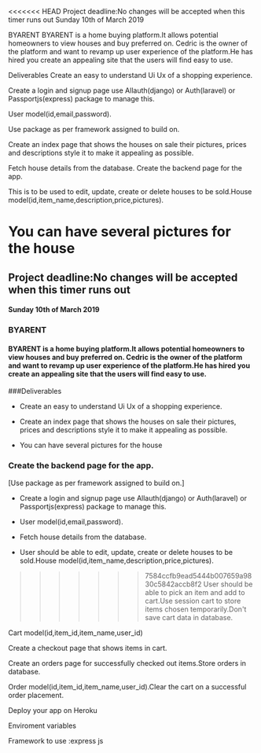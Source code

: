 
<<<<<<< HEAD
Project deadline:No changes will be accepted when this timer runs out
Sunday 10th of March 2019


BYARENT
BYARENT is a home buying platform.It allows potential homeowners to view houses and buy preferred on. Cedric is the owner of the platform and want to revamp up user experience of the platform.He has hired you create an appealing site that the users will find easy to use.

Deliverables
Create an easy to understand Ui Ux of a shopping experience.

Create a login and signup page use Allauth(django) or Auth(laravel) or Passportjs(express) package to manage this.

User model(id,email,password).

Use package as per framework assigned to build on.

Create an index page that shows the houses on sale their pictures, prices and descriptions style it to make it appealing as possible. 

Fetch house details from the database.
Create the backend page for the app. 

This is to be used to edit, update, create or delete houses to be sold.House model(id,item_name,description,price,pictures).

You can have several pictures for the house
=======
## Project deadline:No changes will be accepted when this timer runs out
#### Sunday 10th of March 2019


### BYARENT
#### BYARENT is a home buying platform.It allows potential homeowners to view houses and buy preferred on. Cedric is the owner of the platform and want to revamp up user experience of the platform.He has hired you create an appealing site that the users will find easy to use.

###Deliverables
- Create an easy to understand Ui Ux of a shopping experience.

- Create an index page that shows the houses on sale their pictures, prices and descriptions style it to make it appealing as possible. 

-  You can have several pictures for the house

### Create the backend page for the app. 
[Use package as per framework assigned to build on.]
- Create a login and signup page use Allauth(django) or Auth(laravel) or Passportjs(express) package to manage this.

- User model(id,email,password).

- Fetch house details from the database.

- User should be able to edit, update, create or delete houses to be sold.House model(id,item_name,description,price,pictures).


>>>>>>> 7584ccfb9ead5444b007659a9830c5842accb8f2
User should be able to pick an item and add to cart.Use session cart to store items chosen temporarily.Don't save cart data in database.

Cart model(id,item_id,item_name,user_id)

Create a checkout page that shows items in cart.

Create an orders page for successfully checked out items.Store orders in database.

Order model(id,item_id,item_name,user_id).Clear the cart on a successful order placement.

Deploy your app on Heroku

Enviroment variables

Framework to use :express js